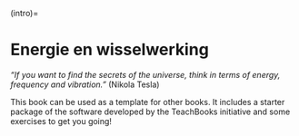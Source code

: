 (intro)=
# Energie en wisselwerking

_“If you want to find the secrets of the universe, think in terms of energy, frequency and vibration.”_ (Nikola Tesla)

This book can be used as a template for other books. It includes a starter package of the software developed by the TeachBooks initiative and some exercises to get you going!
